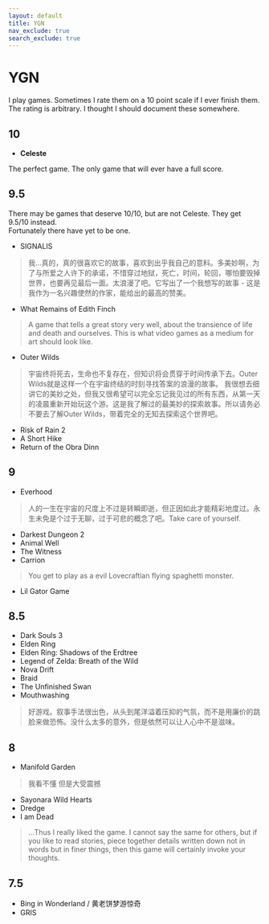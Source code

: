 ```yaml
---
layout: default
title: YGN
nav_exclude: true
search_exclude: true
---
```


# YGN

I play games. Sometimes I rate them on a 10 point scale if I ever finish them. The rating is arbitrary. I thought I should document these somewhere.

## 10

- **Celeste**

The perfect game. The only game that will ever have a full score.

## 9.5

There may be games that deserve 10/10, but are not Celeste. They get 9.5/10 instead.  
Fortunately there have yet to be one.

- SIGNALIS
> 我...真的，真的很喜欢它的故事，喜欢到出乎我自己的意料。多美妙啊，为了与所爱之人许下的承诺，不惜穿过地狱，死亡，时间，轮回，哪怕要毁掉世界，也要再见最后一面。太浪漫了吧。它写出了一个我想写的故事 - 这是我作为一名兴趣使然的作家，能给出的最高的赞美。
- What Remains of Edith Finch
> A game that tells a great story very well, about the transience of life and death and ourselves. This is what video games as a medium for art should look like.
- Outer Wilds
> 宇宙终将死去，生命也不复存在，但知识将会贯穿于时间传承下去。Outer Wilds就是这样一个在宇宙终结的时刻寻找答案的浪漫的故事。 我很想去细讲它的美妙之处，但我又很希望可以完全忘记我见过的所有东西，从第一天的凌晨重新开始玩这个游。这是我了解过的最美妙的探索故事。所以请务必不要去了解Outer Wilds，带着完全的无知去探索这个世界吧。
- Risk of Rain 2
- A Short Hike
- Return of the Obra Dinn

## 9

- Everhood
> 人的一生在宇宙的尺度上不过是转瞬即逝，但正因如此才能精彩地度过。永生未免是个过于无聊，过于可悲的概念了吧。Take care of yourself.
- Darkest Dungeon 2
- Animal Well
- The Witness
- Carrion
> You get to play as a evil Lovecraftian flying spaghetti monster.
- Lil Gator Game

## 8.5

- Dark Souls 3
- Elden Ring
- Elden Ring: Shadows of the Erdtree
- Legend of Zelda: Breath of the Wild
- Nova Drift
- Braid
- The Unfinished Swan
- Mouthwashing
> 好游戏。叙事手法很出色，从头到尾洋溢着压抑的气氛，而不是用廉价的跳脸来做恐怖。没什么太多的意外，但是依然可以让人心中不是滋味。

## 8

- Manifold Garden
> 我看不懂 但是大受震撼
- Sayonara Wild Hearts
- Dredge
- I am Dead
> ...Thus I really liked the game. I cannot say the same for others, but if you like to read stories, piece together details written down not in words but in finer things, then this game will certainly invoke your thoughts.


## 7.5

- Bing in Wonderland / 黄老饼梦游惊奇
- GRIS